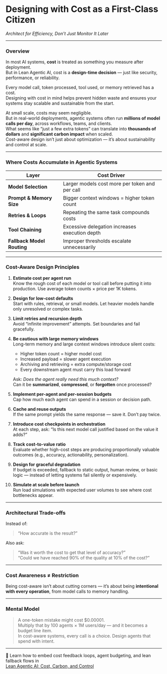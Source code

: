 # Designing with Cost as a First-Class Citizen  
*Architect for Efficiency, Don’t Just Monitor It Later*

---

### Overview

In most AI systems, **cost** is treated as something you measure after deployment.  
But in Lean Agentic AI, cost is a **design-time decision** — just like security, performance, or reliability.

Every model call, token processed, tool used, or memory retrieved has a cost.  
Designing with cost in mind helps prevent hidden waste and ensures your systems stay scalable and sustainable from the start.

At small scale, costs may seem negligible.  
But in real-world deployments, agentic systems often run **millions of model calls per day**, across workflows, teams, and clients.  
What seems like “just a few extra tokens” can translate into **thousands of dollars** and **significant carbon impact** when scaled.  
Cost-aware design isn’t just about optimization — it’s about sustainability and control at scale.

---

### Where Costs Accumulate in Agentic Systems

| Layer                       | Cost Driver                                     |
|-----------------------------|--------------------------------------------------|
| **Model Selection**         | Larger models cost more per token and per call  |
| **Prompt & Memory Size**    | Bigger context windows = higher token count     |
| **Retries & Loops**         | Repeating the same task compounds costs         |
| **Tool Chaining**           | Excessive delegation increases execution depth  |
| **Fallback Model Routing**  | Improper thresholds escalate unnecessarily      |

---

### Cost-Aware Design Principles

1. **Estimate cost per agent run**  
   Know the rough cost of each model or tool call before putting it into production. Use average token counts × price per 1K tokens.

2. **Design for low-cost defaults**  
   Start with rules, retrieval, or small models. Let heavier models handle only unresolved or complex tasks.

3. **Limit retries and recursion depth**  
   Avoid “infinite improvement” attempts. Set boundaries and fail gracefully.

4. **Be cautious with large memory windows**  
   Long-term memory and large context windows introduce silent costs:
   - Higher token count = higher model cost  
   - Increased payload = slower agent execution  
   - Archiving and retrieving = extra compute/storage cost  
   - Every downstream agent must carry this load forward

   Ask: *Does the agent really need this much context?*  
   Can it be **summarized**, **compressed**, or **forgotten** once processed?

5. **Implement per-agent and per-session budgets**  
   Cap how much each agent can spend in a session or decision path.

6. **Cache and reuse outputs**  
   If the same prompt yields the same response — save it. Don’t pay twice.

7. **Introduce cost checkpoints in orchestration**  
   At each step, ask: “Is this next model call justified based on the value it adds?”

8. **Track cost-to-value ratio**  
   Evaluate whether high-cost steps are producing proportionally valuable outcomes (e.g., accuracy, actionability, personalization).

9. **Design for graceful degradation**  
   If budget is exceeded, fallback to static output, human review, or basic logic — instead of letting systems fail silently or expensively.

10. **Simulate at scale before launch**  
   Run load simulations with expected user volumes to see where cost bottlenecks appear.

---

### Architectural Trade-offs

Instead of:

> “How accurate is the result?”

Also ask:

> “Was it worth the cost to get that level of accuracy?”  
> “Could we have reached 90% of the quality at 10% of the cost?”

---

### Cost Awareness ≠ Restriction

Being cost-aware isn’t about cutting corners — it’s about being **intentional with every operation**, from model calls to memory handling.

---

### Mental Model

> A one-token mistake might cost $0.00001.  
> Multiply that by 100 agents × 1M users/day — and it becomes a budget line item.  
> In cost-aware systems, every call is a choice. Design agents that spend with intent.

---

📖 Learn how to embed cost feedback loops, agent budgeting, and lean fallback flows in  
[Lean Agentic AI: Cost, Carbon, and Control](https://leanagenticai.com/)
